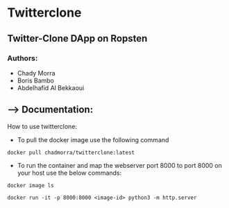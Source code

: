 # Twitterclone
## Twitter-Clone DApp on Ropsten 

### Authors:
* Chady Morra
* Boris Bambo
* Abdelhafid Al Bekkaoui

--> Documentation:
-------------------
How to use twitterclone:
* To pull the docker image use the following command
```
docker pull chadmorra/twitterclone:latest
```
* To run the container and map the webserver port 8000 to port 8000 on your host use the below commands:
```
docker image ls

docker run -it -p 8000:8000 <image-id> python3 -m http.server
```

